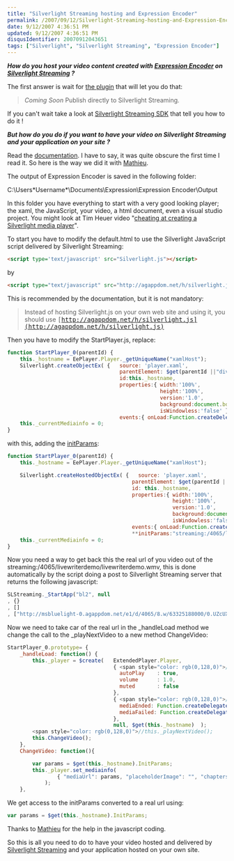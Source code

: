 ```yaml
---
title: "Silverlight Streaming hosting and Expression Encoder"
permalink: /2007/09/12/Silverlight-Streaming-hosting-and-Expression-Encoder/
date: 9/12/2007 4:36:51 PM
updated: 9/12/2007 4:36:51 PM
disqusIdentifier: 20070912043651
tags: ["Silverlight", "Silverlight Streaming", "Expression Encoder"]
---
```

***How do you host your video content created with ***[***Expression Encoder***](http://www.microsoft.com/expression/products/overview.aspx?key=encoder)*** on ***[***Silverlight Streaming***](http://silverlight.live.com/)*** ?***

The first answer is wait for [the plugin](http://www.microsoft.com/expression/products/overview.aspx?key=encoder) that will let you do that:
<!-- more -->

> *Coming Soon*
> Publish directly to Silverlight Streaming.

If you can't wait take a look at [Silverlight Streaming SDK](http://dev.live.com/silverlight/) that tell you how to do it !

***But how do you do if you want to have your video on Silverlight Streaming and your application on your site ?***

Read the [documentation](http://dev.live.com/silverlight/initparams.aspx). I have to say, it was quite obscure the first time I read it. So here is the way we did it with [Mathieu](http://www.techheadbrothers.com/Auteurs.aspx/mathieu-kempe).

The output of Expression Encoder is saved in the following folder:

C:\Users\*Username*\Documents\Expression\Expression Encoder\Output

In this folder you have everything to start with a very good looking player; the xaml, the JavaScript, your video, a html document, even a visual studio project. You might look at Tim Heuer video "[cheating at creating a Silverlight media player](http://www.timheuer.com/blog/archive/2007/08/31/cheating-creating-silverlight-media-player.aspx)".

To start you have to modify the default.html to use the Silverlight JavaScript script delivered by Silverlight Streaming:

```html
<script type='text/javascript' src="Silverlight.js"></script>
```

by

```html
<script type="text/javascript" src="http://agappdom.net/h/silverlight.js"></script>
```

This is recommended by the documentation, but it is not mandatory:

> Instead of hosting Silverlight.js on your own web site and using it, you should use <tt>[http://agappdom.net/h/silverlight.js](http://agappdom.net/h/silverlight.js)</tt>

Then you have to modify the StartPlayer.js, replace:

```javascript
function StartPlayer_0(parentId) {
    this._hostname = EePlayer.Player._getUniqueName("xamlHost");
    Silverlight.createObjectEx( {   source: 'player.xaml', 
                                    parentElement: $get(parentId ||"divPlayer_0"), 
                                    id:this._hostname, 
                                    properties:{ width:'100%', 
                                                 height:'100%', 
                                                 version:'1.0', 
                                                 background:document.body.style.backgroundColor, 
                                                 isWindowless:'false' }, 
                                    events:{ onLoad:Function.createDelegate(this, this._handleLoad) } } );
    this._currentMediainfo = 0;      
}
```

with this, adding the [initParams](http://dev.live.com/silverlight/initparams.aspx):

```javascript
function StartPlayer_0(parentId) {
    this._hostname = EePlayer.Player._getUniqueName("xamlHost");

    Silverlight.createHostedObjectEx( {   source: 'player.xaml', 
                                        parentElement: $get(parentId ||"divPlayer_0"), 
                                        id: this._hostname, 
                                        properties:{ width:'100%', 
                                                     height:'100%', 
                                                     version:'1.0', 
                                                     background:document.body.style.backgroundColor, 
                                                     isWindowless:'false' }, 
                                        events:{ onLoad:Function.createDelegate(this, this._handleLoad) },
                                        **initParams:"streaming:/4065/livewriterdemo/livewriterdemo.wmv"** } );
    this._currentMediainfo = 0;      
}
```

Now you need a way to get back this the real url of you video out of the streaming:/4065/livewriterdemo/livewriterdemo.wmv, this is done automatically by the script doing a post to Silverlight Streaming server that returns the following javascript:

```javascript
SLStreaming._StartApp("bl2", null  
, {}  
, []  
, ["http://msbluelight-0.agappdom.net/e1/d/4065/8.w/63325188000/0.UZcUXMfJgIK0I0HcP-SQGzhvvVE/livewriterdemo.wmv"]);
```

Now we need to take car of the real url in the _handleLoad method we change the call to the _playNextVideo to a new method ChangeVideo:

```javascript
StartPlayer_0.prototype= {
    _handleLoad: function() {
        this._player = $create(   ExtendedPlayer.Player, 
                                  { <span style="color: rgb(0,128,0)">// properties
                                    autoPlay    : true, 
                                    volume      : 1.0,
                                    muted       : false
                                  }, 
                                  { <span style="color: rgb(0,128,0)">// event handlers
                                    mediaEnded: Function.createDelegate(this, this._onMediaEnded),
                                    mediaFailed: Function.createDelegate(this, this._onMediaFailed)
                                  },
                                  null, $get(this._hostname)  ); 
        <span style="color: rgb(0,128,0)">//this._playNextVideo();     
        this.ChangeVideo();
    },    
    ChangeVideo: function(){            

        var params = $get(this._hostname).InitParams;
        this._player.set_mediainfo(
                { "mediaUrl": params, "placeholderImage": "", "chapters": [] }  
            );                                                                                                              
    },                  
```

We get access to the initParams converted to a real url using:

```javascript
var params = $get(this._hostname).InitParams;
```

Thanks to [Mathieu](http://www.techheadbrothers.com/Auteurs.aspx/mathieu-kempe) for the help in the javascript coding.

So this is all you need to do to have your video hosted and delivered by [Silverlight Streaming](http://silverlight.live.com/) and your application hosted on your own site.
